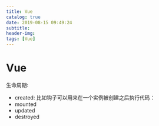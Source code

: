 ```yaml
---
title: Vue
catalog: true
date: 2019-08-15 09:49:24
subtitle:
header-img:
tags: [Vue]
---
```


# Vue

生命周期:

- created: 比如钩子可以用来在一个实例被创建之后执行代码：
- mounted
- updated
- destroyed 
